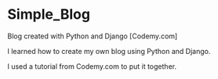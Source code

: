 # Simple_Blog
Blog created with Python and Django [Codemy.com]

I learned how to create my own blog using Python and Django.

I used a tutorial from Codemy.com to put it together.  

